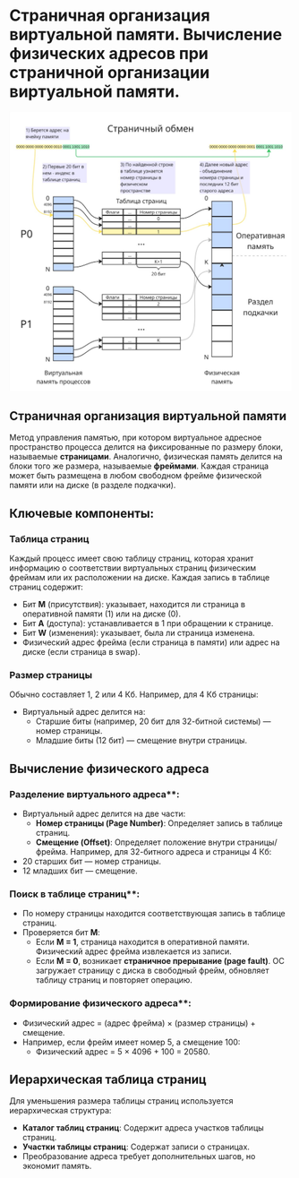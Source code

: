 # Страничная организация виртуальной памяти. Вычисление физических адресов при страничной организации виртуальной памяти.
![](../img/Pasted%20image%2020250623133115.png)
## Страничная организация виртуальной памяти
Метод управления памятью, при котором виртуальное адресное пространство процесса делится на фиксированные по размеру блоки, называемые **страницами**. Аналогично, физическая память делится на блоки того же размера, называемые **фреймами**. Каждая страница может быть размещена в любом свободном фрейме физической памяти или на диске (в разделе подкачки).
## Ключевые компоненты:
### Таблица страниц
Каждый процесс имеет свою таблицу страниц, которая хранит информацию о соответствии виртуальных страниц физическим фреймам или их расположении на диске. Каждая запись в таблице страниц содержит:
- Бит **M** (присутствия): указывает, находится ли страница в оперативной памяти (1) или на диске (0).
- Бит **A** (доступа): устанавливается в 1 при обращении к странице.
- Бит **W** (изменения): указывает, была ли страница изменена.
- Физический адрес фрейма (если страница в памяти) или адрес на диске (если страница в swap).
### Размер страницы
Обычно составляет 1, 2 или 4 Кб. Например, для 4 Кб страницы:
- Виртуальный адрес делится на:
	- Старшие биты (например, 20 бит для 32-битной системы) — номер страницы.
	- Младшие биты (12 бит) — смещение внутри страницы.
## Вычисление физического адреса
### Разделение виртуального адреса**:
- Виртуальный адрес делится на две части:
	- **Номер страницы (Page Number)**: Определяет запись в таблице страниц.
	- **Смещение (Offset)**: Определяет положение внутри страницы/фрейма.
Например, для 32-битного адреса и страницы 4 Кб:
- 20 старших бит — номер страницы.
- 12 младших бит — смещение.
### Поиск в таблице страниц**:
- По номеру страницы находится соответствующая запись в таблице страниц.
- Проверяется бит **M**:
	- Если **M = 1**, страница находится в оперативной памяти. Физический адрес фрейма извлекается из записи.
	- Если **M = 0**, возникает **страничное прерывание (page fault)**. ОС загружает страницу с диска в свободный фрейм, обновляет таблицу страниц и повторяет операцию.
### Формирование физического адреса**:
- Физический адрес = (адрес фрейма) × (размер страницы) + смещение.
- Например, если фрейм имеет номер 5, а смещение 100:
    - Физический адрес = 5 × 4096 + 100 = 20580.
## Иерархическая таблица страниц
Для уменьшения размера таблицы страниц используется иерархическая структура:
- **Каталог таблиц страниц**: Содержит адреса участков таблицы страниц.
- **Участки таблицы страниц**: Содержат записи о страницах.
- Преобразование адреса требует дополнительных шагов, но экономит память.